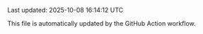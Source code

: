 Last updated: 2025-10-08 16:14:12 UTC

This file is automatically updated by the GitHub Action workflow.

